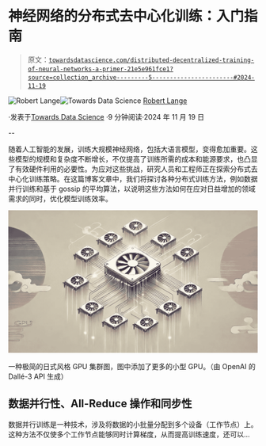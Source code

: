 # 神经网络的分布式去中心化训练：入门指南

> 原文：[`towardsdatascience.com/distributed-decentralized-training-of-neural-networks-a-primer-21e5e961fce1?source=collection_archive---------5-----------------------#2024-11-19`](https://towardsdatascience.com/distributed-decentralized-training-of-neural-networks-a-primer-21e5e961fce1?source=collection_archive---------5-----------------------#2024-11-19)

[](https://medium.com/@RobertTLange?source=post_page---byline--21e5e961fce1--------------------------------)![Robert Lange](https://medium.com/@RobertTLange?source=post_page---byline--21e5e961fce1--------------------------------)[](https://towardsdatascience.com/?source=post_page---byline--21e5e961fce1--------------------------------)![Towards Data Science](https://towardsdatascience.com/?source=post_page---byline--21e5e961fce1--------------------------------) [Robert Lange](https://medium.com/@RobertTLange?source=post_page---byline--21e5e961fce1--------------------------------)

·发表于[Towards Data Science](https://towardsdatascience.com/?source=post_page---byline--21e5e961fce1--------------------------------) ·9 分钟阅读·2024 年 11 月 19 日

--

随着人工智能的发展，训练大规模神经网络，包括大语言模型，变得愈加重要。这些模型的规模和复杂度不断增长，不仅提高了训练所需的成本和能源要求，也凸显了有效硬件利用的必要性。为应对这些挑战，研究人员和工程师正在探索分布式去中心化训练策略。在这篇博客文章中，我们将探讨各种分布式训练方法，例如数据并行训练和基于 gossip 的平均算法，以说明这些方法如何在应对日益增加的领域需求的同时，优化模型训练效率。

![](img/1e5ecae4ca128f9a958eaf3998f25516.png)

一种极简的日式风格 GPU 集群图，图中添加了更多的小型 GPU。（由 OpenAI 的 Dallé-3 API 生成）

## 数据并行性、All-Reduce 操作和同步性

数据并行训练是一种技术，涉及将数据的小批量分配到多个设备（工作节点）上。这种方法不仅使多个工作节点能够同时计算梯度，从而提高训练速度，还可以…
